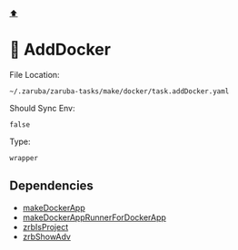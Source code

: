 [⬆️](./README.md)

# 🐳 AddDocker

File Location:

    ~/.zaruba/zaruba-tasks/make/docker/task.addDocker.yaml

Should Sync Env:

    false

Type:

    wrapper


## Dependencies

* [makeDockerApp](makeDockerApp.md)
* [makeDockerAppRunnerForDockerApp](makeDockerAppRunnerForDockerApp.md)
* [zrbIsProject](zrbIsProject.md)
* [zrbShowAdv](zrbShowAdv.md)